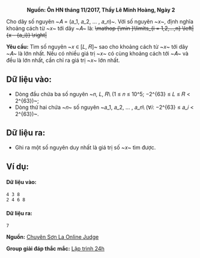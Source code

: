 **<center>Nguồn: Ôn HN tháng 11/2017, Thầy Lê Minh Hoàng, Ngày 2</center>**

Cho dãy số nguyên ~𝐴 = (𝑎_1, 𝑎_2, … , 𝑎_𝑛)~. Với số nguyên ~𝑥~, định nghĩa khoảng cách từ ~𝑥~ tới dãy ~𝐴~ là:
~~\mathop {\min }\limits_{i = 1,2,...,n} \left| {x - {a_i}} \right|~~

**Yêu cầu:** Tìm số nguyên ~𝑥 ∈ [𝐿, 𝑅]~ sao cho khoảng cách từ ~𝑥~ tới dãy ~𝐴~ là lớn nhất. Nếu có nhiều giá trị ~𝑥~ có cùng 
khoảng cách tới ~𝐴~ và đều là lớn nhất, cần chỉ ra giá trị ~𝑥~ lớn nhất.

## Dữ liệu vào:
- Dòng đầu chứa ba số nguyên ~𝑛, 𝐿, 𝑅\ (1 ≤ 𝑛 ≤ 10^5; −2^{63} ≤ 𝐿 ≤ 𝑅 < 2^{63})~;
- Dòng thứ hai chứa ~𝑛~ số nguyên ~𝑎_1, 𝑎_2, … , 𝑎_𝑛\ (∀𝑖: −2^{63} ≤ 𝑎_𝑖 < 2^{63})~.

## Dữ liệu ra:
- Ghi ra một số nguyên duy nhất là giá trị số ~𝑥~ tìm được.

## Ví dụ:
#### Dữ liệu vào:
```
4 3 8
2 4 6 8
```

#### Dữ liệu ra:
```
7
```
**Nguồn:** [Chuyên Sơn La Online Judge](http://csloj.ddns.net/)

**Group giải đáp thắc mắc:** [Lập trình 24h](https://www.facebook.com/groups/1386904321519984)